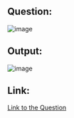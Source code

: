 ## Question:
![image](https://github.com/user-attachments/assets/dd4d85b4-3e7f-4565-90f2-5037bea554f7)

## Output:
![image](https://github.com/user-attachments/assets/6d75d75a-7666-4101-9ce1-04fb228d649d)

## Link:
[Link to the Question](https://www.hackerrank.com/challenges/japan-population/problem?isFullScreen=true)

